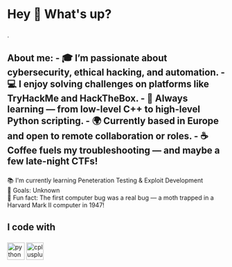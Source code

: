 <h1 align="left">Hey 👋 What's up?</h1>

###

<p align="left">.</p>

###

<h2 align="left">About me:  - 🎓 I’m passionate about cybersecurity, ethical hacking, and automation.
- 💻 I enjoy solving challenges on platforms like TryHackMe and HackTheBox.
- 🧠 Always learning — from low-level C++ to high-level Python scripting.
- 🌍 Currently based in Europe and open to remote collaboration or roles.
- ☕ Coffee fuels my troubleshooting — and maybe a few late-night CTFs!</h2>

###

<p align="left">📚 I'm currently learning Peneteration Testing & Exploit Development <br>🎯 Goals: Unknown<br>🎲 Fun fact: The first computer bug was a real bug — a moth trapped in a Harvard Mark II computer in 1947!</p>

###

<h2 align="left">I code with</h2>

###

<div align="left">
<img src="https://cdn.jsdelivr.net/gh/devicons/devicon/icons/python/python-original.svg" height="40" alt="python logo" />
<img src="https://cdn.jsdelivr.net/gh/devicons/devicon/icons/cplusplus/cplusplus-original.svg" height="40" alt="cplusplus logo" />

</div>

###

